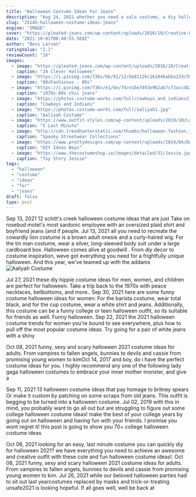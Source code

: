 ```yaml
---
title: "Halloween Costume Ideas For Jeans"
description: "Aug 24, 2021 whether you need a solo costume, a diy halloween costume for couples, a best friend halloween costume, or even a halloween costume for kids, there are so many tv show halloween costumes that will work for any trick-or-treater or halloween"
slug: "25245-halloween-costume-ideas-jeans"
engine: "IMAGE"
cover: "https://pleated-jeans.com/wp-content/uploads/2016/10/Creative-Halloween-Costume-Ideas-07-57f662c10f285__700-685x1236.jpg"
date: "2021-10-01T00:40:55.569Z"
author: "Bess Larson"
ratingValue: "2.1"
reviewCount: "16"
images:
  - image: "https://pleated-jeans.com/wp-content/uploads/2016/10/Creative-Halloween-Costume-Ideas-07-57f662c10f285__700-685x1236.jpg"
    caption: "24 Clever Halloween"
  - image: "https://i.pinimg.com/736x/bb/81/12/bb81126c161840abba233c5922b2f203--madonna-costume-s-costume.jpg"
    caption: "80sFashionus - 80s"
  - image: "https://i.pinimg.com/736x/e1/6e/74/e16e7493e962ab7cf2accdb2e1c62660--chic-jeans.jpg"
    caption: "1970s-80s chic jeans"
  - image: "https://photos.costume-works.com/full/cowboys_and_indians2.jpg"
    caption: "Cowboys and Indians"
  - image: "https://photos.costume-works.com/full/aaliyah1.jpg"
    caption: "Aaliyah Costume"
  - image: "https://www.outfit-styles.com/wp-content/uploads/2019/10/Last-Minute-Diy-Halloween-Costumes.jpg"
    caption: "5 Last Minute"
  - image: "http://cdn.trendhunterstatic.com/thumbs/halloween-fashion.jpeg"
    caption: "Spooky Streetwear Collections"
  - image: "https://www.prettydesigns.com/wp-content/uploads/2014/04/Denim-Corset.jpg"
    caption: "DIY Ideas Ways"
  - image: "https://www.thecostumeshop.ie/images/detailed/31/Jessie.jpg"
    caption: "Toy Story Jessie"
tags:
  - "halloween"
  - "costume"
  - "ideas"
  - "for"
  - "jeans"
draft: false
type: post
---
```


Sep 13, 2021 12 schitt's creek halloween costume ideas that are just  Take on rosebud motel's most sardonic employee with an oversized plaid shirt and boyfriend jeans (and if people. Jul 13, 2021 all you need to recreate the cowardly lion costume is a brown adult onesie and a curly-haired wig. For the tin man costume, wear a silver, long-sleeved body suit under a large cardboard box. Halloween comes alive at goodwill . From diy decor to costume inspiration, weve got everything you need for a frightfully unique halloween. And this year, we've teamed up with the addams
![Aaliyah Costume](https://photos.costume-works.com/full/aaliyah1.jpg "Aaliyah Costume")

Jul 27, 2021 these diy hippie costume ideas for men, women, and children are perfect for halloween. Take a trip back to the 1970s with peace necklaces, bellbottoms, and more.. Sep 30, 2021 here are some funny costume halloween ideas for women:  For the barista costume, wear total black, and for the cup costume, wear a white shirt and jeans. Additionally, this costume can be a funny college or teen halloween outfit, so its suitable for friends as well. Funny halloween. Sep 22, 2021 the 2021 halloween costume trends for women you&#39;re bound to see everywhere, plus how to pull off the most popular costume ideas.  Try going for a pair of white jeans with a shiny
<!--inArticleAds-->

<!--galleryOne-->

Oct 08, 2021 funny, sexy and scary halloween 2021 costume ideas for adults. From vampires to fallen angels, bunnies to devils and cassie from promising young women to kimOct 14, 2017 and boy, do i have the perfect costume ideas for you. I highly recommend any one of the following lady gaga halloween costumes to embrace your inner mother monster, and give a
<!--inArticleAds-->

<!--galleryTwo-->

Sep 11, 2021 13 halloween costume ideas that pay homage to britney spears  Or make it custom by patching on some scraps from old jeans. This outfit is begging to be turned into a halloween costume. Jul 02, 2019 with this in mind, you probably want to go all out but are struggling to figure out some college halloween costume ideas! make the best of your college years by going out on halloween and having fun with your friends. I promise you wont regret it! this post is going to show you 70+ college halloween costume ideas
<!--galleryThree-->

Oct 06, 2021 looking for an easy, last minute costume you can quickly diy for halloween 2021? we have everything you need to achieve an awesome and creative outfit with these cute and fun halloween costume ideas!. Oct 08, 2021 funny, sexy and scary halloween 2021 costume ideas for adults. From vampires to fallen angels, bunnies to devils and cassie from promising young women to kim. Jul 26, 2021 while our beloved halloween parties had to sit out last yearcostumes replaced by masks and trick-or-treating unsafe2021 is looking hopeful. If all goes well, well be back at
